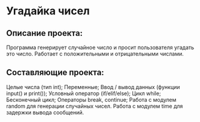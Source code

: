 # Угадайка чисел

## Описание проекта: 

Программа генерирует случайное число и просит пользователя угадать это число. Работает с положительными и отрицательными числами.

## Составляющие проекта:

Целые числа (тип int);
Переменные;
Ввод / вывод данных (функции input() и print());
Условный оператор (if/elif/else);
Цикл while;
Бесконечный цикл;
Операторы break, continue;
Работа с модулем random для генерации случайных чисел.
Работа с модулем time для задержки вывода сообщений.
